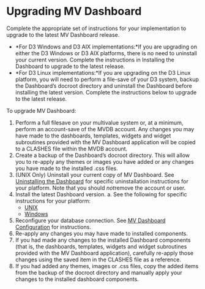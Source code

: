 # Upgrading MV Dashboard

<PageHeader />

Complete the appropriate set of instructions for your implementation to upgrade to the latest MV Dashboard release.

- *For D3 Windows and D3 AIX implementations:*If you are upgrading on either the D3 Windows or D3 AIX platforms, there is no need to uninstall your current version. Complete the instructions in Installing the Dashboard to upgrade to the latest release.
- *For D3 Linux implementations:*If you are upgrading on the D3 Linux platform, you will need to perform a file-save of your D3 system, backup the Dashboard’s docroot directory and uninstall the Dashboard before installing the latest version. Complete the instructions below to upgrade to the latest release.


To upgrade MV Dashboard:

1. Perform a full filesave on your multivalue system or, at a minimum, perform an account-save of the MVDB account. Any changes you may have made to the dashboards, templates, widgets and widget subroutines provided with the MV Dashboard application will be copied to a CLASHES file within the MVDB account.
2. Create a backup of the Dashboard’s docroot directory. This will allow you to re-apply any themes or images you have added or any changes you have made to the installed .css files.
3. (UNIX Only) Uninstall your current copy of MV Dashboard. See [Uninstalling the Dashboard](https://docs.jbase.com/33938-mvconnect/uninstalling-mv-dashboard-unix) for specific uninstallation instructions for your platform. Note that you should *not*remove the account or user.
4. Install the latest Dashboard version. 
   a. See the following for specific instructions for your platform:  
    - [UNIX](https://docs.jbase.com/33938-mvconnect/mv-dashboard-unix-installation-guide)
    - [Windows](https://docs.jbase.com/33938-mvconnect/mv-dashboard-windows-installation-guide)
5. Reconfigure your database connection. See [MV Dashboard Configuration](https://docs.jbase.com/33938-mvconnect/mv-dashboard-configuration) for instructions.
6. Re-apply any changes you may have made to installed components.
7. If you had made any changes to the installed Dashboard components (that is, the dashboards, templates, widgets and widget subroutines provided with the MV Dashboard application), carefully re-apply those changes using the saved item in the CLASHES file as a reference.
8. If you had added any themes, images or .css files, copy the added items from the backup of the docroot directory and manually apply your changes to the installed dashboard components.

<PageFooter />
